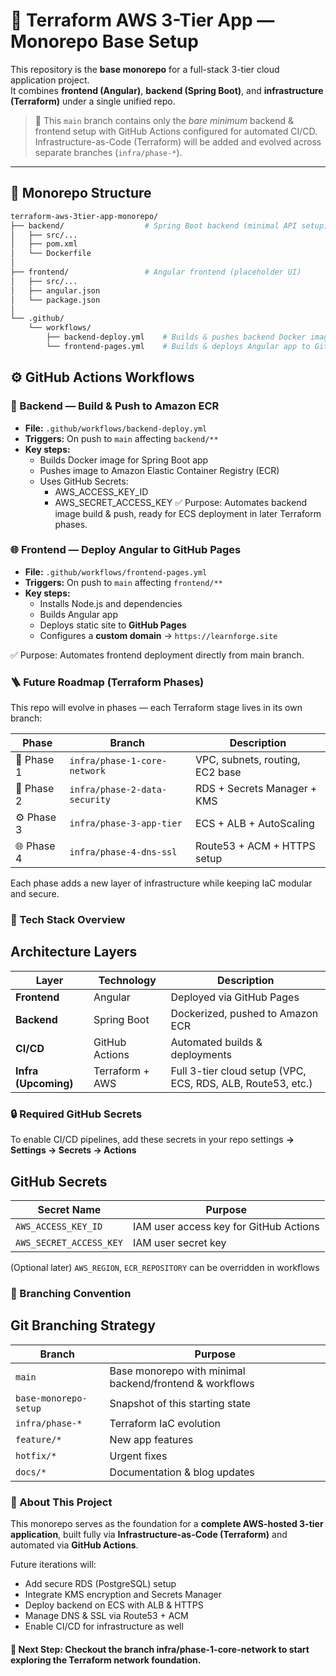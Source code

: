 # 🚀 Terraform AWS 3-Tier App — Monorepo Base Setup

This repository is the **base monorepo** for a full-stack 3-tier cloud application project.  
It combines **frontend (Angular)**, **backend (Spring Boot)**, and **infrastructure (Terraform)** under a single unified repo.

> 🧱 This `main` branch contains only the *bare minimum* backend & frontend setup with GitHub Actions configured for automated CI/CD.  
> Infrastructure-as-Code (Terraform) will be added and evolved across separate branches (`infra/phase-*`).

---

## 📂 Monorepo Structure

```bash
terraform-aws-3tier-app-monorepo/
├── backend/                  # Spring Boot backend (minimal API setup)
│   ├── src/...
│   ├── pom.xml
│   └── Dockerfile
│
├── frontend/                 # Angular frontend (placeholder UI)
│   ├── src/...
│   ├── angular.json
│   └── package.json
│
└── .github/
    └── workflows/
        ├── backend-deploy.yml    # Builds & pushes backend Docker image to Amazon ECR
        └── frontend-pages.yml    # Builds & deploys Angular app to GitHub Pages
```
## ⚙️ GitHub Actions Workflows
### 🐳 Backend — Build & Push to Amazon ECR
* **File:** `.github/workflows/backend-deploy.yml`
* **Triggers:** On push to `main` affecting `backend/**`
* **Key steps:**
    * Builds Docker image for Spring Boot app
    * Pushes image to Amazon Elastic Container Registry (ECR)
    * Uses GitHub Secrets:
        * AWS_ACCESS_KEY_ID
        * AWS_SECRET_ACCESS_KEY
✅ Purpose: Automates backend image build & push, ready for ECS deployment in later Terraform phases.

### 🌐 Frontend — Deploy Angular to GitHub Pages
* **File:** `.github/workflows/frontend-pages.yml`
* **Triggers:** On push to `main` affecting `frontend/**`
* **Key steps:**
    * Installs Node.js and dependencies
    * Builds Angular app
    * Deploys static site to **GitHub Pages**
    * Configures a **custom domain** → `https://learnforge.site`

✅ Purpose: Automates frontend deployment directly from main branch.

### 🪜 Future Roadmap (Terraform Phases)
This repo will evolve in phases — each Terraform stage lives in its own branch:

| Phase | Branch | Description |
|-------|--------|-------------|
| 🧩 Phase 1 | `infra/phase-1-core-network` | VPC, subnets, routing, EC2 base |
| 🔐 Phase 2 | `infra/phase-2-data-security` | RDS + Secrets Manager + KMS |
| ⚙️ Phase 3 | `infra/phase-3-app-tier` | ECS + ALB + AutoScaling |
| 🌐 Phase 4 | `infra/phase-4-dns-ssl` | Route53 + ACM + HTTPS setup |

Each phase adds a new layer of infrastructure while keeping IaC modular and secure.

### 🧠 Tech Stack Overview
## Architecture Layers

| Layer       | Technology          | Description                                           |
|-------------|---------------------|-------------------------------------------------------|
| **Frontend**    | Angular             | Deployed via GitHub Pages                             |
| **Backend**     | Spring Boot         | Dockerized, pushed to Amazon ECR                      |
| **CI/CD**       | GitHub Actions      | Automated builds & deployments                        |
| **Infra (Upcoming)** | Terraform + AWS | Full 3-tier cloud setup (VPC, ECS, RDS, ALB, Route53, etc.) |

### 🔒 Required GitHub Secrets
To enable CI/CD pipelines, add these secrets in your repo settings **→ Settings → Secrets → Actions**

## GitHub Secrets

| Secret Name             | Purpose                                              |
|-------------------------|------------------------------------------------------|
| `AWS_ACCESS_KEY_ID`     | IAM user access key for GitHub Actions               |
| `AWS_SECRET_ACCESS_KEY` | IAM user secret key                                  |

(Optional later) `AWS_REGION`, `ECR_REPOSITORY` can be overridden in workflows	

### 🧭 Branching Convention
## Git Branching Strategy

| Branch                  | Purpose                                           |
|-------------------------|---------------------------------------------------|
| `main`                  | Base monorepo with minimal backend/frontend & workflows |
| `base-monorepo-setup`   | Snapshot of this starting state                   |
| `infra/phase-*`         | Terraform IaC evolution                           |
| `feature/*`             | New app features                                  |
| `hotfix/*`              | Urgent fixes                                      |
| `docs/*`                | Documentation & blog updates                      |

### 🧩 About This Project
This monorepo serves as the foundation for a **complete AWS-hosted 3-tier application**, built fully via **Infrastructure-as-Code (Terraform)** and automated via **GitHub Actions**.

Future iterations will:

* Add secure RDS (PostgreSQL) setup
* Integrate KMS encryption and Secrets Manager
* Deploy backend on ECS with ALB & HTTPS
* Manage DNS & SSL via Route53 + ACM
* Enable CI/CD for infrastructure as well

#### 📘 Next Step: Checkout the branch infra/phase-1-core-network to start exploring the Terraform network foundation.
